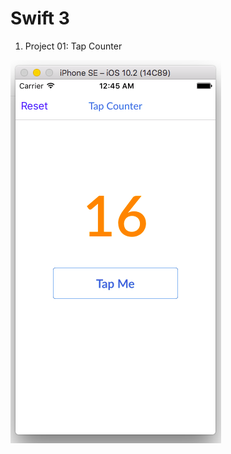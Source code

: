 # Swift 3
1. Project 01: Tap Counter

![alt text](https://github.com/docbohanh/Swift/blob/master/P01.TapCounter/P1.png "Screenshot Project 01 - Tap Counter")
